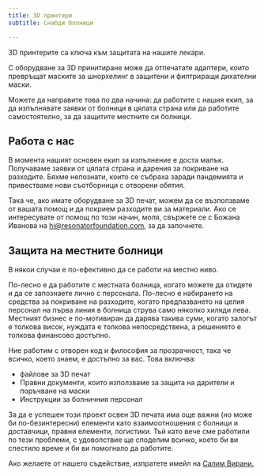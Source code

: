 ```yaml
---
title: 3D принтери
subtitle: Снабди болници

---
```

3D принтерите са ключа към защитата на нашите лекари.

С оборудване за 3D принитиране може да отпечатате адаптери, които превръщат маските за шнорхелинг в защитени и филтриращи дихателни маски.

Можете да направите това по два начина: да работите с нашия екип, за да изпълнявате заявки от болници в цялата страна или да работите самостоятелно, за да защитите местните си болници.

## Работа с нас

В момента нашият основен екип за изпълнение е доста малък. Получаваме заявки от цялата страна и дарения за покриване на разходите. Бяхме непознати, които се събраха заради пандемията и привестваме нови съотборници с отворени обятия.

Така че, ако имате оборудване за 3D печат, можем да се възползваме от вашата помощ и да покрием разходите ви за материали. Ако се интересувате от помощ по този начин, моля, свържете се с Божана Иванова на hi@resonatorfoundation.com, за да започнете.

## Защита на местните болници

В някои случаи е по-ефективно да се работи на местно ниво.

По-лесно е да работите с местната болница, когато можете да отидете и да се запознаете лично с персонала. По-лесно е набирането на средства за покриване на разходите, когато предпазването на целия персонал на първа линия в болница струва само няколко хиляди лева. Местният бизнес е по-мотивиран да дарява такива суми, когато залогът е толкова висок, нуждата е толкова непосредствена, a решението е толкова финансово достъпно.

Ние работим с отворен код и философия за прозрачност, така че всичко, което знаем, е достъпно за вас. Това включва:

* файлове за 3D печат
* Правни документи, които използваме за защита на дарители и поръчване на маски
* Инструкции за болничния персонал

За да е успешен този проект освен 3D печата има още важни (но може би по-безинтересни) елементи като взаимоотношения с болници и доставчици, правни елементи, логистики. Тъй като вече сме работили по тези проблеми, с удоволствие ще споделим всичко, което би ви спестило време и би ви помогнало да работите.

Ако желаете от нашето съдействие, изпратете имейл на [Салим Вирани.](mailto:salim@source.institute)
